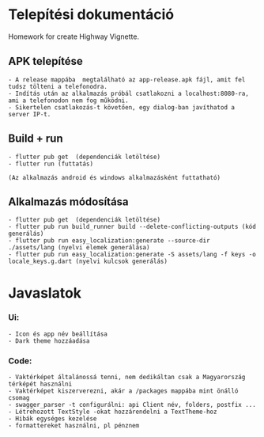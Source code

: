 # Telepítési dokumentáció

Homework for create Highway Vignette.

## APK telepítése

    - A release mappába  megtalálható az app-release.apk fájl, amit fel tudsz tölteni a telefonodra.
    - Indítás után az alkalmazás próbál csatlakozni a localhost:8080-ra, ami a telefonodon nem fog működni.
    - Sikertelen csatlakozás-t követően, egy dialog-ban javíthatod a server IP-t.

## Build + run
    - flutter pub get  (dependenciák letöltése)
    - flutter run (futtatás)

    (Az alkalmazás android és windows alkalmazásként futtatható)  

## Alkalmazás módosítása

    - flutter pub get  (dependenciák letöltése)
    - flutter pub run build_runner build --delete-conflicting-outputs (kód generálás)
    - flutter pub run easy_localization:generate --source-dir ./assets/lang (nyelvi elemek generálása)
    - flutter pub run easy_localization:generate -S assets/lang -f keys -o locale_keys.g.dart (nyelvi kulcsok generálás)


# Javaslatok

### Ui:
    - Icon és app név beállítása 
    - Dark theme hozzáadása

### Code:
    - Vaktérképet általánossá tenni, nem dedikáltan csak a Magyarország térképét használni
    - Vaktérképet kiszerverezni, akár a /packages mappába mint önálló csomag
    - swagger_parser -t configurálni: api Client név, folders, postfix ...
    - Létrehozott TextStyle -okat hozzárendelni a TextTheme-hoz
    - Hibák egységes kezelése
    - formattereket használni, pl pénznem
